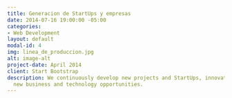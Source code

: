 ```yaml
---
title: Generacion de StartUps y empresas
date: 2014-07-16 19:00:00 -05:00
categories:
- Web Development
layout: default
modal-id: 4
img: linea_de_produccion.jpg
alt: image-alt
project-date: April 2014
client: Start Bootstrap
description: We continuously develop new projects and StartUps, innovating and generating
  new business and technology opportunities.
---
```


